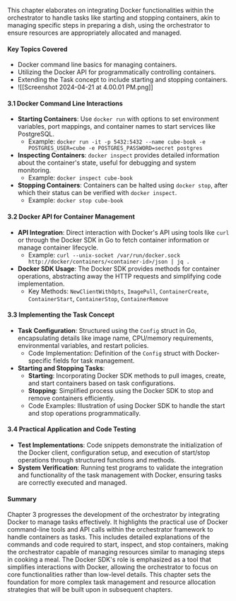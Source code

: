 This chapter elaborates on integrating Docker functionalities within the orchestrator to handle tasks like starting and stopping containers, akin to managing specific steps in preparing a dish, using the orchestrator to ensure resources are appropriately allocated and managed.
#### Key Topics Covered
- Docker command line basics for managing containers.
- Utilizing the Docker API for programmatically controlling containers.
- Extending the Task concept to include starting and stopping containers.
- ![[Screenshot 2024-04-21 at 4.00.01 PM.png]]
#### 3.1 Docker Command Line Interactions
- **Starting Containers**: Use `docker run` with options to set environment variables, port mappings, and container names to start services like PostgreSQL.
  - Example: `docker run -it -p 5432:5432 --name cube-book -e POSTGRES_USER=cube -e POSTGRES_PASSWORD=secret postgres`
- **Inspecting Containers**: `docker inspect` provides detailed information about the container's state, useful for debugging and system monitoring.
  - Example: `docker inspect cube-book`
- **Stopping Containers**: Containers can be halted using `docker stop`, after which their status can be verified with `docker inspect`.
  - Example: `docker stop cube-book`
#### 3.2 Docker API for Container Management
- **API Integration**: Direct interaction with Docker's API using tools like `curl` or through the Docker SDK in Go to fetch container information or manage container lifecycle.
  - Example: `curl --unix-socket /var/run/docker.sock http://docker/containers/<container-id>/json | jq .`
- **Docker SDK Usage**: The Docker SDK provides methods for container operations, abstracting away the HTTP requests and simplifying code implementation.
  - Key Methods: `NewClientWithOpts`, `ImagePull`, `ContainerCreate`, `ContainerStart`, `ContainerStop`, `ContainerRemove`
#### 3.3 Implementing the Task Concept
- **Task Configuration**: Structured using the `Config` struct in Go, encapsulating details like image name, CPU/memory requirements, environmental variables, and restart policies.
  - Code Implementation: Definition of the `Config` struct with Docker-specific fields for task management.
- **Starting and Stopping Tasks**:
  - **Starting**: Incorporating Docker SDK methods to pull images, create, and start containers based on task configurations.
  - **Stopping**: Simplified process using the Docker SDK to stop and remove containers efficiently.
  - Code Examples: Illustration of using Docker SDK to handle the start and stop operations programmatically.
#### 3.4 Practical Application and Code Testing
- **Test Implementations**: Code snippets demonstrate the initialization of the Docker client, configuration setup, and execution of start/stop operations through structured functions and methods.
- **System Verification**: Running test programs to validate the integration and functionality of the task management with Docker, ensuring tasks are correctly executed and managed.
#### Summary
Chapter 3 progresses the development of the orchestrator by integrating Docker to manage tasks effectively. It highlights the practical use of Docker command-line tools and API calls within the orchestrator framework to handle containers as tasks. This includes detailed explanations of the commands and code required to start, inspect, and stop containers, making the orchestrator capable of managing resources similar to managing steps in cooking a meal. The Docker SDK's role is emphasized as a tool that simplifies interactions with Docker, allowing the orchestrator to focus on core functionalities rather than low-level details. This chapter sets the foundation for more complex task management and resource allocation strategies that will be built upon in subsequent chapters.